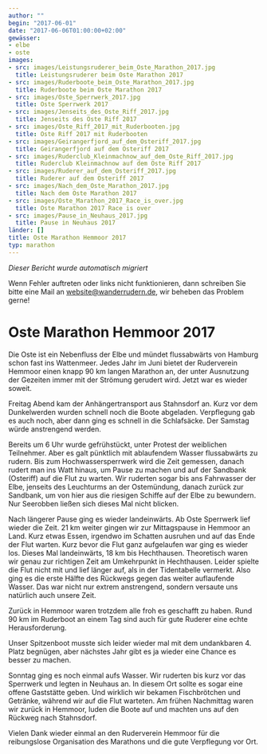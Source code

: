 ```yaml
---
author: ""
begin: "2017-06-01"
date: "2017-06-06T01:00:00+02:00"
gewässer:
- elbe
- oste
images:
- src: images/Leistungsruderer_beim_Oste_Marathon_2017.jpg
  title: Leistungsruderer beim Oste Marathon 2017
- src: images/Ruderboote_beim_Oste_Marathon_2017.jpg
  title: Ruderboote beim Oste Marathon 2017
- src: images/Oste_Sperrwerk_2017.jpg
  title: Oste Sperrwerk 2017
- src: images/Jenseits_des_Oste_Riff_2017.jpg
  title: Jenseits des Oste Riff 2017
- src: images/Oste_Riff_2017_mit_Ruderbooten.jpg
  title: Oste Riff 2017 mit Ruderbooten
- src: images/Geirangerfjord_auf_dem_Osteriff_2017.jpg
  title: Geirangerfjord auf dem Osteriff 2017
- src: images/Ruderclub_Kleinmachnow_auf_dem_Oste_Riff_2017.jpg
  title: Ruderclub Kleinmachnow auf dem Oste Riff 2017
- src: images/Ruderer_auf_dem_Osteriff_2017.jpg
  title: Ruderer auf dem Osteriff 2017
- src: images/Nach_dem_Oste_Marathon_2017.jpg
  title: Nach dem Oste Marathon 2017
- src: images/Oste_Marathon_2017_Race_is_over.jpg
  title: Oste Marathon 2017 Race is over
- src: images/Pause_in_Neuhaus_2017.jpg
  title: Pause in Neuhaus 2017
länder: []
title: Oste Marathon Hemmoor 2017
typ: marathon
---
```



*Dieser Bericht wurde automatisch migriert*

Wenn Fehler auftreten oder links nicht funktionieren, dann schreiben Sie bitte eine Mail an website@wanderrudern.de, wir beheben das Problem gerne!



# Oste Marathon Hemmoor 2017


Die Oste ist ein Nebenfluss der Elbe und mündet flussabwärts von Hamburg schon fast ins Wattenmeer. Jedes Jahr im Juni bietet der Ruderverein Hemmoor einen knapp 90 km langen Marathon an, der unter Ausnutzung der Gezeiten immer mit der Strömung gerudert wird. Jetzt war es wieder soweit.

Freitag Abend kam der Anhängertransport aus Stahnsdorf an. Kurz vor dem Dunkelwerden wurden schnell noch die Boote abgeladen. Verpflegung gab es auch noch, aber dann ging es schnell in die Schlafsäcke. Der Samstag würde anstrengend werden.

Bereits um 6 Uhr wurde gefrühstückt, unter Protest der weiblichen Teilnehmer. Aber es galt pünktlich mit ablaufendem Wasser flussabwärts zu rudern. Bis zum Hochwassersperrwerk wird die Zeit gemessen, danach rudert man ins Watt hinaus, um Pause zu machen und auf der Sandbank (Osteriff) auf die Flut zu warten. Wir ruderten sogar bis ans Fahrwasser der Elbe, jenseits des Leuchturms an der Ostemündung, danach zurück zur Sandbank, um von hier aus die riesigen Schiffe auf der Elbe zu bewundern. Nur Seerobben ließen sich dieses Mal nicht blicken.

Nach längerer Pause ging es wieder landeinwärts. Ab Oste Sperrwerk lief wieder die Zeit. 21 km weiter gingen wir zur Mittagspause in Hemmoor an Land. Kurz etwas Essen, irgendwo im Schatten ausruhen und auf das Ende der Flut warten. Kurz bevor die Flut ganz aufgelaufen war ging es wieder los. Dieses Mal landeinwärts, 18 km bis Hechthausen. Theoretisch waren wir genau zur richtigen Zeit am Umkehrpunkt in Hechthausen. Leider spielte die Flut nicht mit und lief länger auf, als in der Tidentabelle vermerkt. Also ging es die erste Hälfte des Rückwegs gegen das weiter auflaufende Wasser. Das war nicht nur extrem anstrengend, sondern versaute uns natürlich auch unsere Zeit.

Zurück in Hemmoor waren trotzdem alle froh es geschafft zu haben. Rund 90 km im Ruderboot an einem Tag sind auch für gute Ruderer eine echte Herausforderung.

Unser Spitzenboot musste sich leider wieder mal mit dem undankbaren 4. Platz begnügen, aber nächstes Jahr gibt es ja wieder eine Chance es besser zu machen.

Sonntag ging es noch einmal aufs Wasser. Wir ruderten bis kurz vor das Sperrwerk und legten in Neuhaus an. In diesem Ort sollte es sogar eine offene Gaststätte geben. Und wirklich wir bekamen Fischbrötchen und Getränke, während wir auf die Flut warteten. Am frühen Nachmittag waren wir zurück in Hemmoor, luden die Boote auf und machten uns auf den Rückweg nach Stahnsdorf.

Vielen Dank wieder einmal an den Ruderverein Hemmoor für die reibungslose Organisation des Marathons und die gute Verpflegung vor Ort.